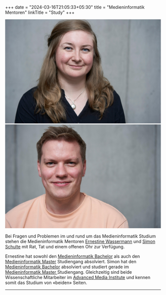 +++
date = "2024-03-16T21:05:33+05:30"
title = "Medieninformatik Mentoren"
linkTitle = "Study"
+++

<div class="mi-grid mi-grid--2-cols">
  <img src="./ernestine-wassermann.jpg" alt="Ernestine Wassermann // Mi Mentorin">
  <img src="./simon-schulte.jpg" alt="Simon Schulte // Mi Mentor">
</div>

<p>
Bei Fragen und Problemen im und rund um das Medieninformatik Studium stehen die Medieninformatik Mentoren <a href="https://www.th-koeln.de/personen/ernestine.wassermann/">Ernestine Wassermann</a> und <a href="https://www.th-koeln.de/personen/simon_ludwig.schulte/">Simon Schulte</a> mit Rat, Tat und einem offenen Ohr zur Verfügung.
</p>
<p>
Ernestine hat sowohl den <a href="/study/bachelor/">Medieninformatik Bachelor</a> als auch den <a href="/study/master/">Medieninformatik Master</a> Studiengang absolviert. Simon hat den <a href="/study/bachelor/">Medieninformatik Bachelor</a> absolviert und studiert gerade im <a href="/study/master/">Medieninformatik Master </a>Studiengang. Gleichzeitig sind beide Wissenschaftliche Mitarbeiter im <a href="https://www.th-koeln.de/informatik-und-ingenieurwissenschaften/advanced-media-institute_69153.php">Advanced Media Institute</a> und kennen somit das Studium von «beiden» Seiten. 
</p>

<hr class="has-seperator">

